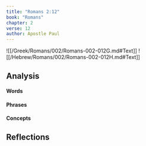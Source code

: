 ```yaml
---
title: "Romans 2:12"
book: "Romans"
chapter: 2
verse: 12
author: Apostle Paul
---
```

![[/Greek/Romans/002/Romans-002-012G.md#Text]]
![[/Hebrew/Romans/002/Romans-002-012H.md#Text]]

## Analysis

#### Words

#### Phrases

#### Concepts

## Reflections
